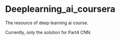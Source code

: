 # Deeplearning_ai_coursera
The resource of deep learning ai course.  

Currently, only the solution for Part4 CNN.
